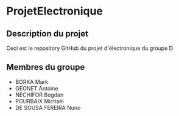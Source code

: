 # ProjetElectronique

## Description du projet

Ceci est le repository GitHub du projet d'électronique du groupe D

## Membres du groupe 

- BORKA Mark 
- GEONET Antoine
- NECHIFOR Bogdan
- POURBAIX Michaël
- DE SOUSA FEREIRA Nuno
